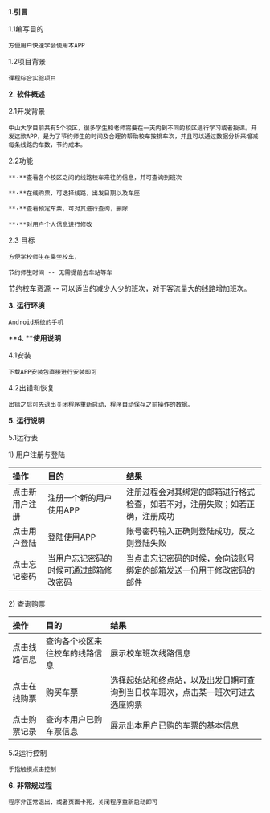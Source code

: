 **1.引言**

1.1编写目的

	方便用户快速学会使用本APP
	
1.2项目背景

	课程综合实验项目
	
**2. 软件概述**

2.1开发背景

	中山大学目前共有5个校区，很多学生和老师需要在一天内到不同的校区进行学习或者授课。开发这款APP，是为了节约师生的时间及合理的帮助校车按排车次，并且可以通过数据分析来增减每条线路的车数，节约成本。
2.2功能

	**·**查看各个校区之间的线路校车来往的信息，并可查询到班次
	
	**·**在线购票，可选择线路，出发日期以及车座
	
	**·**查看预定车票，可对其进行查询，删除
	
	**·**对用户个人信息进行修改
	
2.3 目标

	方便学校师生在乘坐校车，
	
	节约师生时间 -- 无需提前去车站等车
	
节约校车资源 -- 可以适当的减少人少的班次，对于客流量大的线路增加班次。

**3. 运行环境**

	Android系统的手机
	
**4. ****使用说明**

4.1安装

	下载APP安装包直接进行安装即可
	
4.2出错和恢复

	出错之后可先退出关闭程序重新启动，程序自动保存之前操作的数据。  
	
**5. 运行说明**

5.1运行表

1) 用户注册与登陆

| 操作   | 目的   | 结果   | 
|:----|:----|:----|
| 点击新用户注册   | 注册一个新的用户使用APP   | 注册过程会对其绑定的邮箱进行格式检查，如若不对，注册失败；如若正确，注册成功   | 
| 点击用户登陆   | 登陆使用APP   | 账号密码输入正确则登陆成功，反之则登陆失败   | 
| 点击忘记密码   | 当用户忘记密码的时候可通过邮箱修改密码   | 当点击忘记密码的时候，会向该账号绑定的邮箱发送一份用于修改密码的邮件   | 


2) 查询购票

| 操作   | 目的   | 结果   | 
|:----|:----|:----|
| 点击线路信息   | 查询各个校区来往校车的线路信息   | 展示校车班次线路信息   | 
| 点击在线购票   | 购买车票   | 选择起始站和终点站，以及出发日期可查询到当日校车班次，点击某一班次可进去选座购票   | 
| 点击购票记录   | 查询本用户已购车票信息   | 展示出本用户已购的车票的基本信息   | 


5.2运行控制

	手指触摸点击控制
	
**6. 非常规过程**

	程序非正常退出，或者页面卡死，关闭程序重新启动即可


